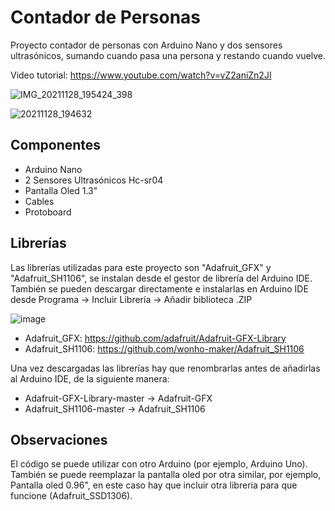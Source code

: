 # Contador de Personas

Proyecto contador de personas con Arduino Nano y dos sensores ultrasónicos, sumando cuando pasa una persona y restando cuando vuelve.

Video tutorial: https://www.youtube.com/watch?v=vZ2aniZn2JI

![IMG_20211128_195424_398](https://user-images.githubusercontent.com/85527788/169410917-14e17a98-3726-4c27-b31e-bc5906e55c61.jpg) 

![20211128_194632](https://user-images.githubusercontent.com/85527788/169410933-4de0460c-da84-4a18-bc91-fe9e937ad866.jpg)


## Componentes

- Arduino Nano
- 2 Sensores Ultrasónicos Hc-sr04
- Pantalla Oled 1.3"
- Cables
- Protoboard

## Librerías

Las librerías utilizadas para este proyecto son "Adafruit_GFX" y "Adafruit_SH1106", se instalan desde el gestor de librería del Arduino IDE.
También se pueden descargar directamente e instalarlas en Arduino IDE desde Programa -> Incluir Librería -> Añadir biblioteca .ZIP

![image](https://user-images.githubusercontent.com/85527788/169146179-f601ad1e-b4b3-4a4c-ab23-7f3107fc234f.png)

- Adafruit_GFX: https://github.com/adafruit/Adafruit-GFX-Library
- Adafruit_SH1106: https://github.com/wonho-maker/Adafruit_SH1106

Una vez descargadas las librerías hay que renombrarlas antes de añadirlas al Arduino IDE, de la siguiente manera:

- Adafruit-GFX-Library-master -> Adafruit-GFX
- Adafruit_SH1106-master -> Adafruit_SH1106

## Observaciones

El código se puede utilizar con otro Arduino (por ejemplo, Arduino Uno). También se puede reemplazar la pantalla oled por otra similar, por ejemplo, Pantalla oled 0.96", en este caso hay que incluir otra libreria para que funcione (Adafruit_SSD1306).
